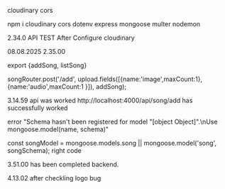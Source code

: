 cloudinary
cors


npm i cloudinary cors dotenv express mongoose multer nodemon


2.34.0 API TEST After Configure cloudinary 

08.08.2025
2.35.00 

export {addSong, listSong}

songRouter.post('/add', upload.fields([{name:'image',maxCount:1},{name:'audio',maxCount:1 }]), addSong);


3.14.59  api was worked http://localhost:4000/api/song/add has successfully worked


error "Schema hasn't been registered for model \"[object Object]\".\nUse mongoose.model(name, schema)"

const songModel = mongoose.models.song || mongoose.model('song', songSchema); right code


3.51.00 has  been completed backend.

4.13.02 after checkling logo bug


